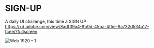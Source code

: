 # SIGN-UP
A daily UI challenge, this time a SIGN UP
https://xd.adobe.com/view/8adf39a4-9b0d-45ba-4f5e-9a732d534a17-fcee/?fullscreen

![Web 1920 – 1](https://user-images.githubusercontent.com/54798835/76744350-6107f480-6774-11ea-8d42-28f479de4f6b.jpg)
